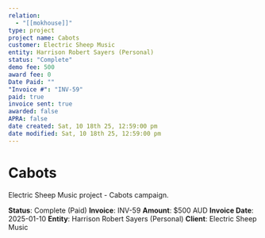 ```yaml
---
relation:
  - "[[mokhouse]]"
type: project
project name: Cabots
customer: Electric Sheep Music
entity: Harrison Robert Sayers (Personal)
status: "Complete"
demo fee: 500
award fee: 0
Date Paid: ""
"Invoice #": "INV-59"
paid: true
invoice sent: true
awarded: false
APRA: false
date created: Sat, 10 18th 25, 12:59:00 pm
date modified: Sat, 10 18th 25, 12:59:00 pm
---
```


# Cabots

Electric Sheep Music project - Cabots campaign.

**Status**: Complete (Paid)
**Invoice**: INV-59
**Amount**: $500 AUD
**Invoice Date**: 2025-01-10
**Entity**: Harrison Robert Sayers (Personal)
**Client**: Electric Sheep Music
